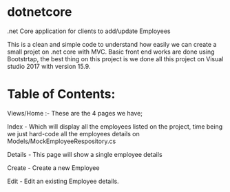 # dotnetcore
.net Core application for clients to add/update Employees

This is a clean and simple code to understand how easily we can create a small projet on .net core with MVC. Basic front end works are done using Bootstrtap, the best thing on this project is we done all this project on Visual studio 2017 with version 15.9.

# Table of Contents:

Views/Home :- These are the 4 pages we have;

Index - Which will display all the employees listed on the project, time being we just hard-code all the employees details on       Models/MockEmployeeRespository.cs

Details - This page will show a single employee details

Create - Create a new Employee

Edit - Edit an existing Employee details.



